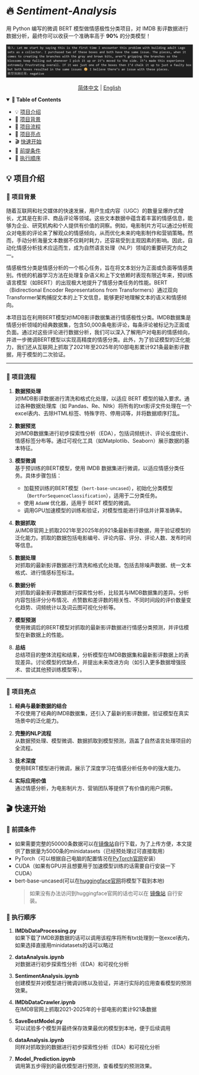 # 🔥 ***Sentiment-Analysis***
用 Python 编写的微调 BERT 模型做情感极性分类项目，对 IMDB 影评数据进行数据分析，最终你可以收获一个准确率高于 **90%** 的分类模型！

<img src="https://github.com/xuanzhenhuang/Sentiment-Analysis/blob/main/image/Predict.png?raw=true" width="1000px">

<p align="center">
   <a href="./README.md">简体中文</a> |
   <a href="./README_en.md">English</a>
</p>

<details open>
<summary><b>📕 Table of Contents</b></summary>

- 💡 [项目介绍](#-项目介绍)
- 🌱 [项目背景](#-项目背景)
- 🍔 [项目流程](#-项目流程)
- 🔎 [项目亮点](#-项目亮点)
- 🎬 [快速开始](#-快速开始)
- 📝 [前提条件](#-前提条件)
- 🚀 [执行顺序](#-执行顺序)

</details>


## 💡 项目介绍
### 🌱 项目背景

随着互联网和社交媒体的快速发展，用户生成内容（UGC）的数量呈爆炸式增长，尤其是在影评、商品评论等领域。这些文本数据中蕴含着丰富的情感信息，能够为企业、研究机构和个人提供有价值的洞察。例如，电影制片方可以通过分析观众对电影的评论来了解观众的情感倾向，从而优化未来的电影制作和营销策略。然而，手动分析海量文本数据不仅耗时耗力，还容易受到主观因素的影响。因此，自动化情感分析技术应运而生，成为自然语言处理（NLP）领域的重要研究方向之一。

情感极性分类是情感分析的一个核心任务，旨在将文本划分为正面或负面等情感类别。传统的机器学习方法在处理复杂语义和上下文依赖时表现有限近年来，预训练语言模型（如BERT）的出现极大地提升了情感分类任务的性能。BERT（Bidirectional Encoder Representations from Transformers）通过双向Transformer架构捕捉文本的上下文信息，能够更好地理解文本的语义和情感倾向。

本项目旨在利用BERT模型对IMDB影评数据集进行情感极性分类。IMDB数据集是情感分析领域的经典数据集，包含50,000条电影评论，每条评论被标记为正面或负面。通过对这些评论进行数据分析，我们可以深入了解用户对电影的情感倾向，并进一步微调BERT模型以实现高精度的情感分类。此外，为了验证模型的泛化能力，我们还从互联网上抓取了2021年至2025年的10部电影累计921条最新影评数据，用于模型的二次验证。

---

### 🍔 项目流程

1. **数据预处理**  
   对IMDB影评数据进行清洗和格式化处理，以适应 BERT 模型的输入要求。通过各种数据处理库（如 Pandas、Re、Nltk）将所有的txt影评文件处理在一个excel表内、去除HTML标签、特殊字符、停用词等，并将数据顺序打乱。

2. **数据预览**  
   对IMDB数据集进行初步探索性分析（EDA），包括词频统计、评论长度统计、情感标签分布等。通过可视化工具（如Matplotlib、Seaborn）展示数据的基本特征。

3. **模型微调**  
   基于预训练的BERT模型，使用 IMDB 数据集进行微调，以适应情感分类任务。具体步骤包括：
   - 加载预训练的BERT模型（`bert-base-uncased`），初始化分类模型（`BertForSequenceClassification`），适用于二分类任务。
   - 使用 `AdamW` 优化器，适用于 BERT 模型的微调。
   - 调用GPU加速模型的训练和验证，对模型性能进行评估并计算准确率。

4. **数据抓取**  
   从IMDB官网上抓取2021年至2025年的921条最新影评数据，用于验证模型的泛化能力。抓取的数据包括电影编号、评论内容、评分、评论人数、发布时间等信息。

5. **数据处理**  
   对抓取的最新影评数据进行清洗和格式化处理。包括去除噪声数据、统一文本格式、进行情感标签标注。

6. **数据分析**  
   对抓取的最新影评数据进行探索性分析，比较其与IMDB数据集的差异。分析内容包括评分分布情况、点赞数和差评数的相关性、不同时间段的评价数量变化趋势、词频统计以及词云图可视化分析等。

7. **模型预测**  
   使用微调后的BERT模型对抓取的最新影评数据进行情感分类预测，并评估模型在新数据上的性能。

8. **总结**  
   总结项目的整体流程和结果，分析模型在IMDB数据集和最新影评数据上的表现差异。讨论模型的优缺点，并提出未来改进方向（如引入更多数据增强技术、尝试其他预训练模型等）。

---

### 🔎 项目亮点

1. **经典与最新数据的结合**  
   不仅使用了经典的IMDB数据集，还引入了最新的影评数据，验证模型在真实场景中的泛化能力。

2. **完整的NLP流程**  
   从数据预处理、模型微调、数据抓取到模型预测，涵盖了自然语言处理项目的全流程。

3. **技术深度**  
   使用BERT模型进行微调，展示了深度学习在情感分析任务中的强大能力。

4. **实际应用价值**  
   通过情感分析，为电影制片方、营销团队等提供了有价值的用户洞察。

## 🎬 快速开始

### 📝 前提条件

- 如果需要完整的50000条数据可以在[镜像站](https://ai.stanford.edu/~amaas/data/sentiment/)自行下载，为了上传方便，本文提供了数据量为5000条的minidatasets（已经预处理过可直接取用）
- PyTorch（可以根据自己电脑的配置情况在[PyTorch官网](https://pytorch.org/)安装）
- CUDA（如果有GPU并且想要用于加速模型训练的话需要自行安装一下CUDA）
- bert-base-uncased(可以在[huggingface官网](https://huggingface.co/google-bert/bert-base-uncased)将模型下载到本地)
  > 如果没有办法访问到huggingface官网的话也可以在 [镜像站](https://hf-mirror.com/) 自行安装。

### 🚀 执行顺序

1. **IMDbDataProcessing.py**  
   如果下载了IMDB源数据的话可以调用该程序将所有txt处理到一张excel表内，如果选择直接用minidatasets的话可以略过

2. **dataAnalysis.ipynb**  
   对数据进行初步探索性分析（EDA）和可视化分析

3. **SentimentAnalysis.ipynb**  
   创建模型并对模型进行微调训练以及验证，并进行实际的应用查看模型的预测效果。

4. **IMDbDataCrawler.ipynb**  
   在IMDB官网上抓取2021-2025年的十部电影的累计921条数据

5. **SaveBestModel.py**  
   可以试验多个模型并最终保存效果最优的模型到本地，便于后续调用

6. **dataAnalysis.ipynb**  
   同样对抓取到的数据进行初步探索性分析（EDA）和可视化分析

7. **Model_Prediction.ipynb**  
   调用第五步得到的最优模型进行预测，查看模型的预测效果。






